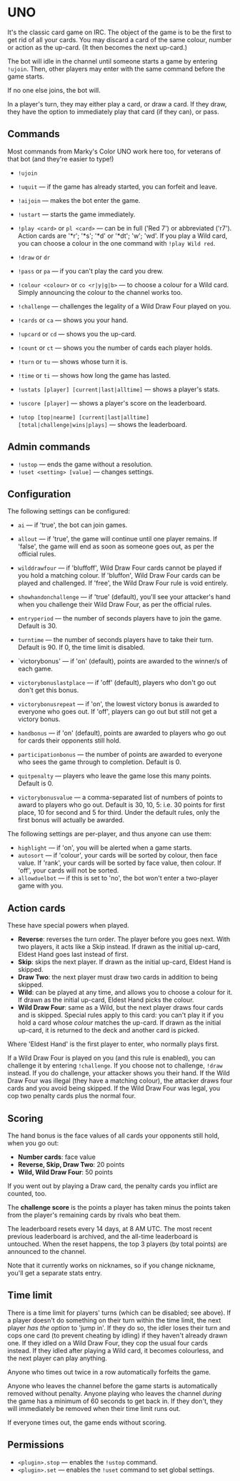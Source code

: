 UNO
===

It's the classic card game on IRC. The object of the game is to be the first to get rid of all your cards.
You may discard a card of the same colour, number or action as the up-card. (It then becomes the next up-card.)

The bot will idle in the channel until someone starts a game by entering `!ujoin`. Then, other players may enter with the same command before the game starts.

If no one else joins, the bot will.

In a player's turn, they may either play a card, or draw a card. If they draw, they have the option to immediately play that card (if they can), or pass.

Commands
--------

Most commands from Marky's Color UNO work here too, for veterans of that bot (and they're easier to type!)

* `!ujoin`
* `!uquit` — if the game has already started, you can forfeit and leave.
* `!aijoin` — makes the bot enter the game.
* `!ustart` — starts the game immediately.
* `!play <card>` or `pl <card>` — <card> can be in full ('Red 7') or abbreviated ('r7'). Action cards are '\*r'; '\*s'; '\*d' or '\*dt'; 'w'; 'wd'. If you play a Wild card, you can choose a colour in the one command with `!play Wild red`.
* `!draw` or `dr`
* `!pass` or `pa` — if you can't play the card you drew.
* `!colour <colour>` or `co <r|y|g|b>` — to choose a colour for a Wild card. Simply announcing the colour to the channel works too.
* `!challenge` — challenges the legality of a Wild Draw Four played on you.

* `!cards` or `ca` — shows you your hand.
* `!upcard` or `cd` — shows you the up-card.
* `!count` or `ct` — shows you the number of cards each player holds.
* `!turn` or `tu` — shows whose turn it is.
* `!time` or `ti` — shows how long the game has lasted.

* `!ustats [player] [current|last|alltime]` — shows a player's stats.
* `!uscore [player]` — shows a player's score on the leaderboard.
* `!utop [top|nearme] [current|last|alltime] [total|challenge|wins|plays]` — shows the leaderboard.

Admin commands
--------------

* `!ustop` — ends the game without a resolution.
* `!uset <setting> [value]` — changes settings.

Configuration
-------------

The following settings can be configured:

* `ai` — if 'true', the bot can join games.
* `allout` — if 'true', the game will continue until one player remains. If 'false', the game will end as soon as someone goes out, as per the official rules.
* `wilddrawfour` — if 'bluffoff', Wild Draw Four cards cannot be played if you hold a matching colour. If 'bluffon', Wild Draw Four cards can be played and challenged. If 'free', the Wild Draw Four rule is void entirely.
* `showhandonchallenge` — if 'true' (default), you'll see your attacker's hand when you challenge their Wild Draw Four, as per the official rules.

* `entryperiod` — the number of seconds players have to join the game. Default is 30.
* `turntime` — the number of seconds players have to take their turn. Default is 90. If 0, the time limit is disabled.

* `victorybonus' — if 'on' (default), points are awarded to the winner/s of each game.
* `victorybonuslastplace` — if 'off' (default), players who don't go out don't get this bonus.
* `victorybonusrepeat` — if 'on', the lowest victory bonus is awarded to everyone who goes out. If 'off', players can go out but still not get a victory bonus.
* `handbonus` — if 'on' (default), points are awarded to players who go out for cards their opponents still hold.
* `participationbonus` — the number of points are awarded to everyone who sees the game through to completion. Default is 0.
* `quitpenalty` — players who leave the game lose this many points. Default is 0.
* `victorybonusvalue` — a comma-separated list of numbers of points to award to players who go out. Default is 30, 10, 5: i.e. 30 points for first place, 10 for second and 5 for third. Under the default rules, only the first bonus will actually be awarded.

The following settings are per-player, and thus anyone can use them:

* `highlight` — if 'on', you will be alerted when a game starts.
* `autosort` — if 'colour', your cards will be sorted by colour, then face value. If 'rank', your cards will be sorted by face value, then colour. If 'off', your cards will not be sorted.
* `allowduelbot` — if this is set to 'no', the bot won't enter a two-player game with you.

Action cards
------------

These have special powers when played.

* **Reverse**: reverses the turn order. The player before you goes next. With two players, it acts like a Skip instead. If drawn as the initial up-card, Eldest Hand goes last instead of first.
* **Skip**: skips the next player. If drawn as the initial up-card, Eldest Hand is skipped.
* **Draw Two**: the next player must draw two cards in addition to being skipped.
* **Wild**: can be played at any time, and allows you to choose a colour for it. If drawn as the initial up-card, Eldest Hand picks the colour.
* **Wild Draw Four**: same as a Wild, but the next player draws four cards and is skipped. Special rules apply to this card: you can't play it if you hold a card whose *colour* matches the up-card. If drawn as the initial up-card, it is returned to the deck and another card is picked.

Where 'Eldest Hand' is the first player to enter, who normally plays first.

If a Wild Draw Four is played on you (and this rule is enabled), you can challenge it by entering `!challenge`. If you choose not to challenge, `!draw` instead. If you do challenge, your attacker shows you their hand. If the Wild Draw Four was illegal (they have a matching colour), the attacker draws four cards and you avoid being skipped. If the Wild Draw Four was legal, you cop two penalty cards plus the normal four.

Scoring
-------

The hand bonus is the face values of all cards your opponents still hold, when you go out:

* **Number cards**: face value
* **Reverse, Skip, Draw Two**: 20 points
* **Wild, Wild Draw Four**: 50 points

If you went out by playing a Draw card, the penalty cards you inflict are counted, too.

The **challenge score** is the points a player has taken minus the points taken from the player's remaining cards by rivals who beat them.

The leaderboard resets every 14 days, at 8 AM UTC. The most recent previous leaderboard is archived, and the all-time leaderboard is untouched. When the reset happens, the top 3 players (by total points) are announced to the channel.

Note that it currently works on nicknames, so if you change nickname, you'll get a separate stats entry.

Time limit
----------

There is a time limit for players' turns (which can be disabled; see above). If a player doesn't do something on their turn within the time limit, the next player *has the option* to 'jump in'. If they do so, the idler loses their turn and cops one card (to prevent cheating by idling) if they haven't already drawn one. If they idled on a Wild Draw Four, they cop the usual four cards instead. If they idled after playing a Wild card, it becomes colourless, and the next player can play anything.

Anyone who times out twice in a row automatically forfeits the game.

Anyone who leaves the channel before the game starts is automatically removed without penalty. Anyone playing who leaves the channel *during* the game has a minimum of 60 seconds to get back in. If they don't, they will immediately be removed when their time limit runs out.

If everyone times out, the game ends without scoring.

Permissions
-----------

* `<plugin>.stop` — enables the `!ustop` command.
* `<plugin>.set` — enables the `!uset` command to set global settings.
